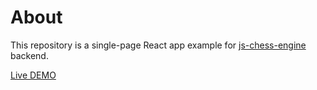 # About
This repository is a single-page React app example for [js-chess-engine](https://github.com/josefjadrny/js-chess-engine) backend.

[Live DEMO](http://chess.nadsenyvyvojar.cz)

